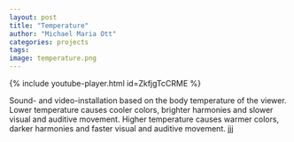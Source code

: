 ```yaml
---
layout: post
title: "Temperature"
author: "Michael Maria Ott"
categories: projects
tags: 
image: temperature.png
---
```


{% include youtube-player.html id=ZkfjgTcCRME %}

Sound- and video-installation based on the body temperature of the viewer. Lower temperature causes cooler colors, brighter  harmonies and slower visual and auditive movement. Higher temperature causes warmer colors, darker harmonies and faster visual and auditive movement. jjj
